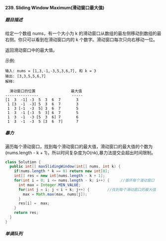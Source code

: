 #### 239. Sliding Window Maximum(滑动窗口最大值)
##### 题目描述
给定一个数组 nums，有一个大小为 k 的滑动窗口从数组的最左侧移动到数组的最右侧。你只可以看到在滑动窗口内的 k 个数字。滑动窗口每次只向右移动一位。

返回滑动窗口中的最大值。

示例: 

```
输入: nums = [1,3,-1,-3,5,3,6,7], 和 k = 3
输出: [3,3,5,5,6,7] 
解释: 

  滑动窗口的位置                最大值
---------------               -----
[1  3  -1] -3  5  3  6  7       3
 1 [3  -1  -3] 5  3  6  7       3
 1  3 [-1  -3  5] 3  6  7       5
 1  3  -1 [-3  5  3] 6  7       5
 1  3  -1  -3 [5  3  6] 7       6
 1  3  -1  -3  5 [3  6  7]      7

```

##### 暴力
遍历每个滑动窗口，找到每个滑动窗口的最大值，滑动窗口的最大值的个数为(nums.length - k + 1)，所以时间复杂度为O(nk),暴力法提交会超出时间限制。

```Java
class Solution {
  public int[] maxSlidingWindow(int[] nums, int k) {
    if(nums.length * k == 0) return new int[0];
    int[] res = new int[nums.length - k + 1];   
    for(int i = 0; i <= nums.length - k; i++) {     //循环每个滑动窗口
      int max = Integer.MIN_VALUE;
      for(int j = i; j < i + k; j++) {        //找到每个滑动窗口的最大值
        max = Math.max(max, nums[j]);
      }
      res[i] =  max;
    }
    return res;
  }
}
```

##### 单调队列
